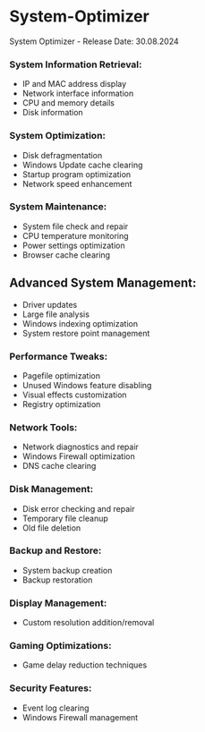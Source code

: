 # System-Optimizer

System Optimizer - Release Date: 30.08.2024

### System Information Retrieval:

  - IP and MAC address display
  - Network interface information
  - CPU and memory details
  - Disk information
### System Optimization:

  - Disk defragmentation
  - Windows Update cache clearing
  - Startup program optimization
  - Network speed enhancement
### System Maintenance:

  - System file check and repair
  - CPU temperature monitoring
  - Power settings optimization
  - Browser cache clearing
## Advanced System Management:

  - Driver updates
  - Large file analysis
  - Windows indexing optimization
  - System restore point management
### Performance Tweaks:

  - Pagefile optimization
  - Unused Windows feature disabling
  - Visual effects customization
  - Registry optimization
    
### Network Tools:

  - Network diagnostics and repair
  - Windows Firewall optimization
  - DNS cache clearing
    
### Disk Management:

  - Disk error checking and repair
  - Temporary file cleanup
  - Old file deletion
### Backup and Restore:

  - System backup creation
  - Backup restoration
### Display Management:

  - Custom resolution addition/removal
### Gaming Optimizations:

   - Game delay reduction techniques
### Security Features:

  - Event log clearing
  - Windows Firewall management
